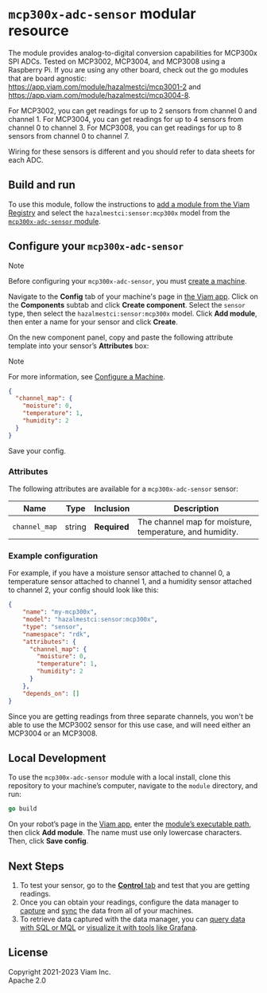 # `mcp300x-adc-sensor` modular resource

The module provides analog-to-digital conversion capabilities for MCP300x SPI ADCs. Tested on MCP3002, MCP3004, and MCP3008 using a Raspberry Pi. If you are using any other board, check out the go modules that are board agnostic: https://app.viam.com/module/hazalmestci/mcp3001-2 and https://app.viam.com/module/hazalmestci/mcp3004-8. 

For MCP3002, you can get readings for up to 2 sensors from channel 0 and channel 1.
For MCP3004, you can get readings for up to 4 sensors from channel 0 to channel 3.
For MCP3008, you can get readings for up to 8 sensors from channel 0 to channel 7.

Wiring for these sensors is different and you should refer to data sheets for each ADC.

## Build and run

To use this module, follow the instructions to [add a module from the Viam Registry](https://docs.viam.com/registry/configure/#add-a-modular-resource-from-the-viam-registry) and select the `hazalmestci:sensor:mcp300x` model from the [`mcp300x-adc-sensor` module](https://app.viam.com/module/hazalmestci/mcp300x-adc-sensor).

## Configure your `mcp300x-adc-sensor`

> [!NOTE]
> Before configuring your `mcp300x-adc-sensor`, you must [create a machine](https://docs.viam.com/manage/fleet/machines/#add-a-new-machine).

Navigate to the **Config** tab of your machine's page in [the Viam app](https://app.viam.com/).
Click on the **Components** subtab and click **Create component**.
Select the `sensor` type, then select the `hazalmestci:sensor:mcp300x` model.
Click **Add module**, then enter a name for your sensor and click **Create**.

On the new component panel, copy and paste the following attribute template into your sensor’s **Attributes** box:

> [!NOTE]
> For more information, see [Configure a Machine](https://docs.viam.com/manage/configuration/).

```json
{
  "channel_map": {
    "moisture": 0,
    "temperature": 1,
    "humidity": 2
  }
}
```

Save your config.

### Attributes

The following attributes are available for a `mcp300x-adc-sensor` sensor:

| Name    | Type   | Inclusion    | Description |
| ------- | ------ | ------------ | ----------- |
| `channel_map` | string | **Required** | The channel map for moisture, temperature, and humidity. |

### Example configuration

For example, if you have a moisture sensor attached to channel 0, a temperature sensor attached to channel 1, and a humidity sensor attached to channel 2, your config should look like this:

```json
{
    "name": "my-mcp300x",
    "model": "hazalmestci:sensor:mcp300x",
    "type": "sensor",
    "namespace": "rdk",
    "attributes": {
      "channel_map": {
        "moisture": 0,
        "temperature": 1,
        "humidity": 2
      }
    },
    "depends_on": []
}
```

Since you are getting readings from three separate channels, you won't be able to use the MCP3002 sensor for this use case, and will need either an MCP3004 or an MCP3008.

## Local Development

To use the `mcp300x-adc-sensor` module with a local install, clone this repository to your machine’s computer, navigate to the `module` directory, and run:

```go
go build
```

On your robot’s page in the [Viam app](https://app.viam.com/), enter
the [module’s executable path](/registry/create/#prepare-the-module-for-execution), then click **Add module**.
The name must use only lowercase characters.
Then, click **Save config**.

## Next Steps

1. To test your sensor, go to the [**Control** tab](https://docs.viam.com/manage/fleet/robots/#control) and test that you are getting readings.
2. Once you can obtain your readings, configure the data manager to [capture](https://docs.viam.com/data/capture/) and [sync](https://docs.viam.com/data/cloud-sync/) the data from all of your machines.
3. To retrieve data captured with the data manager, you can [query data with SQL or MQL](https://docs.viam.com/data/query/) or [visualize it with tools like Grafana](https://docs.viam.com/data/visualize/).

## License

Copyright 2021-2023 Viam Inc. <br>
Apache 2.0

